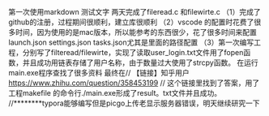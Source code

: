 第一次使用markdown 测试文字
两天完成了fileread.c 和filewirte.c
（1）完成了github的注册，过程期间很顺利，建立库很顺利
（2）vscode 的配置时花费了很多时间，因为使用的是mac版本，所以能参考的东西很少，花了很多时间来配置launch.json settings.json tasks.json尤其是里面的路径配置
（3）第一次编写工程，分别写了filteread/filewirte，实现了读取user_login.txt文件用了fopen函数，并且成功用链表存储了用户名称，由于数量过大使用了strcpy函数。
在运行main.exe程序查找了很多资料
最终在//
【链接】知乎用户
https://www.zhihu.com/question/358453199
//
这个链接里找到了答案，用了工程makefile 的命令行./main.exe形成了result。txt文件并且成功。
//********typora能够编写但是picgo上传老显示服务器错误，明天继续研究一下
